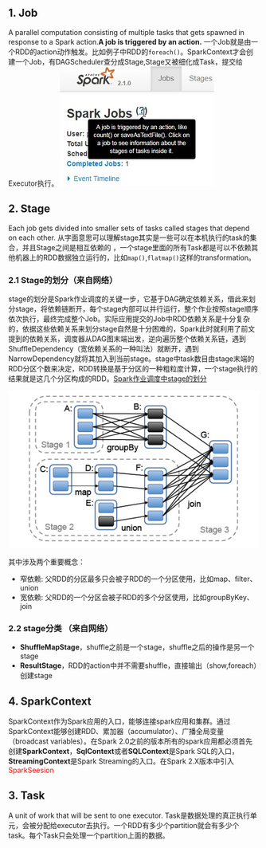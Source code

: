 ## 1. Job
A parallel computation consisting of multiple tasks that gets spawned in response to a Spark action.**A job is triggered by an action.**
一个Job就是由一个RDD的action动作触发。比如例子中RDD的```foreach()```。SparkContext才会创建一个Job，有DAGScheduler查分成Stage,Stage又被细化成Task，提交给Executor执行。
![](/assets/job.jpg)
## 2. Stage
Each job gets divided into smaller sets of tasks called stages that depend on each other.
从字面意思可以理解stage其实是一些可以在本机执行的task的集合，并且Stage之间是相互依赖的
，一个stage里面的所有Task都是可以不依赖其他机器上的RDD数据独立运行的，比如```map()```,```flatmap()```这样的transformation。
### 2.1 Stage的划分（来自网络）
stage的划分是Spark作业调度的关键一步，它基于DAG确定依赖关系，借此来划分stage，将依赖链断开，每个stage内部可以并行运行，整个作业按照stage顺序依次执行，最终完成整个Job。实际应用提交的Job中RDD依赖关系是十分复杂的，依据这些依赖关系来划分stage自然是十分困难的，Spark此时就利用了前文提到的依赖关系，调度器从DAG图末端出发，逆向遍历整个依赖关系链，遇到ShuffleDependency（宽依赖关系的一种叫法）就断开，遇到NarrowDependency就将其加入到当前stage。stage中task数目由stage末端的RDD分区个数来决定，RDD转换是基于分区的一种粗粒度计算，一个stage执行的结果就是这几个分区构成的RDD。[Spark作业调度中stage的划分](https://wongxingjun.github.io/2015/05/25/Spark%E4%BD%9C%E4%B8%9A%E8%B0%83%E5%BA%A6%E4%B8%ADstage%E7%9A%84%E5%88%92%E5%88%86/)

![](/assets/stageDivide.jpg)

其中涉及两个重要概念：
* 窄依赖: 父RDD的分区最多只会被子RDD的一个分区使用，比如map、filter、union
* 宽依赖: 父RDD的一个分区会被子RDD的多个分区使用，比如groupByKey、join

### 2.2 stage分类 （来自网络）
* **ShuffleMapStage**，shuffle之前是一个stage，shuffle之后的操作是另一个stage
* **ResultStage**，RDD的action中并不需要shuffle，直接输出（show,foreach）创建stage

## 4. SparkContext
SparkContext作为Spark应用的入口，能够连接spark应用和集群。通过SparkContext能够创建RDD、累加器（accumulator）、广播全局变量（broadcast variables）。在Spark 2.0之前的版本所有的spark应用都必须首先创建**SparkContext**，**SqlContext**或者**SQLContext**是Spark SQL的入口，**StreamingContext**是Spark Streaming的入口。在Spark 2.X版本中引入<span style='color:red;'>SparkSeesion</span>
## 3. Task
A unit of work that will be sent to one executor.
Task是数据处理的真正执行单元，会被分配给executor去执行。一个RDD有多少个partition就会有多少个task。每个Task只会处理一个partition上面的数据。